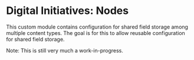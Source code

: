# Digital Initiatives: Nodes

This custom module contains configuration for shared field storage among multiple content types. The goal is for this to allow reusable configuration for shared field storage.

Note: This is still very much a work-in-progress.
